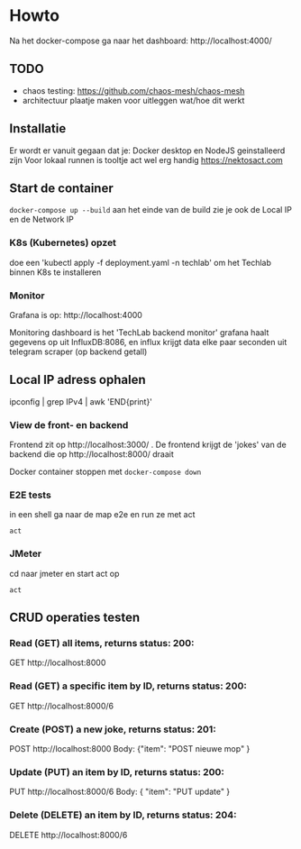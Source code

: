 # Howto
Na het docker-compose ga naar het dashboard: http://localhost:4000/

## TODO
- chaos testing: https://github.com/chaos-mesh/chaos-mesh
- architectuur plaatje maken voor uitleggen wat/hoe dit werkt

## Installatie
Er wordt er vanuit gegaan dat je:
Docker desktop en NodeJS geinstalleerd zijn
Voor lokaal runnen is tooltje act wel erg handig <https://nektosact.com>

## Start de container
```docker-compose up --build```
aan het einde van de build zie je ook de Local IP en de Network IP

### K8s (Kubernetes) opzet
doe een 'kubectl apply -f deployment.yaml -n techlab' om het Techlab binnen K8s te installeren

### Monitor
Grafana is op: http://localhost:4000

Monitoring dashboard is het 'TechLab backend monitor'
grafana haalt gegevens op uit InfluxDB:8086, en influx krijgt data elke paar seconden uit telegram scraper (op backend getall)

## Local IP adress ophalen
ipconfig | grep IPv4 | awk 'END{print}'  


### View de front- en backend 
Frontend zit op http://localhost:3000/ . De frontend krijgt de 'jokes' van de backend die op http://localhost:8000/ draait

Docker container stoppen met ```docker-compose down```

### E2E tests
in een shell ga naar de map e2e en run ze met act

```cd e2e
act
```
### JMeter
cd naar jmeter en start act op

```cd jmeter
act
```

## CRUD operaties testen

### Read (GET) all items, returns status: 200:
GET http://localhost:8000

### Read (GET) a specific item by ID, returns status: 200:
GET http://localhost:8000/6

### Create (POST) a new joke, returns status: 201:
POST http://localhost:8000
Body: {"item": "POST nieuwe mop" }

### Update (PUT) an item by ID, returns status: 200:
PUT http://localhost:8000/6
Body: { "item": "PUT update" }

### Delete (DELETE) an item by ID, returns status: 204:
DELETE http://localhost:8000/6
